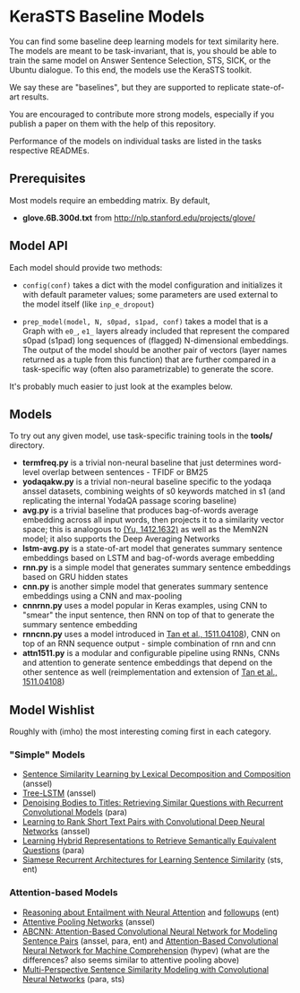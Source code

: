 KeraSTS Baseline Models
=======================

You can find some baseline deep learning models for text similarity here.
The models are meant to be task-invariant, that is, you should be able
to train the same model on Answer Sentence Selection, STS, SICK, or the
Ubuntu dialogue.  To this end, the models use the KeraSTS toolkit.

We say these are "baselines", but they are supported to replicate
state-of-art results.

You are encouraged to contribute more strong models, especially if you
publish a paper on them with the help of this repository.

Performance of the models on individual tasks are listed in the tasks
respective READMEs.

Prerequisites
-------------

Most models require an embedding matrix.  By default,

  * **glove.6B.300d.txt** from http://nlp.stanford.edu/projects/glove/

Model API
---------

Each model should provide two methods:

  * ``config(conf)`` takes a dict with the model configuration and initializes
    it with default parameter values; some parameters are used external
    to the model itself (like ``inp_e_dropout``)

  * ``prep_model(model, N, s0pad, s1pad, conf)`` takes a model that is
    a Graph with ``e0_``, ``e1_`` layers already included that represent
    the compared s0pad (s1pad) long sequences of (flagged) N-dimensional
    embeddings.
    The output of the model should be another pair of vectors (layer names
    returned as a tuple from this function) that are further compared in
    a task-specific way (often also parametrizable) to generate the score.

It's probably much easier to just look at the examples below.

Models
------

To try out any given model, use task-specific training tools in the **tools/**
directory.

  * **termfreq.py** is a trivial non-neural baseline that just determines
    word-level overlap between sentences - TFIDF or BM25
  * **yodaqakw.py** is a trivial non-neural baseline specific to the yodaqa
    anssel datasets, combining weights of s0 keywords matched in s1
    (and replicating the internal YodaQA passage scoring baseline)
  * **avg.py** is a trivial baseline that produces bag-of-words average
    embedding across all input words, then projects it to a similarity
    vector space; this is analogous to [(Yu, 1412.1632)](http://arxiv.org/abs/1412.1632)
    as well as the MemN2N model; it also supports the Deep Averaging Networks
  * **lstm-avg.py** is a state-of-art model that generates summary sentence embeddings 
    based on LSTM and bag-of-words average embedding
  * **rnn.py** is a simple model that generates summary sentence embeddings
    based on GRU hidden states
  * **cnn.py** is another simple model that generates summary sentence
    embeddings using a CNN and max-pooling
  * **cnnrnn.py** uses a model popular in Keras examples, using CNN to
    "smear" the input sentence, then RNN on top of that to generate the
    summary sentence embedding
  * **rnncnn.py** uses a model introduced in
    [Tan et al., 1511.04108](http://arxiv.org/abs/1511.04108)), CNN on
    top of an RNN sequence output - simple combination of rnn and cnn
  * **attn1511.py** is a modular and configurable pipeline using RNNs, CNNs
    and attention to generate sentence embeddings that depend on the other
    sentence as well (reimplementation and extension of
    [Tan et al., 1511.04108](http://arxiv.org/abs/1511.04108))

Model Wishlist
--------------

Roughly with (imho) the most interesting coming first in each category.

### "Simple" Models

  * [Sentence Similarity Learning by Lexical Decomposition and Composition](http://arxiv.org/pdf/1602.07019v1.pdf) (anssel)
  * [Tree-LSTM](http://arxiv.org/abs/1503.00075) (anssel)
  * [Denoising Bodies to Titles: Retrieving Similar Questions with Recurrent Convolutional Models](http://arxiv.org/abs/1512.05726) (para)
  * [Learning to Rank Short Text Pairs with Convolutional Deep Neural Networks](http://disi.unitn.it/~severyn/papers/sigir-2015-long.pdf) (anssel)
  * [Learning Hybrid Representations to Retrieve Semantically Equivalent Questions](http://www.aclweb.org/anthology/P15-2114) (para)
  * [Siamese Recurrent Architectures for Learning Sentence Similarity](https://pdfs.semanticscholar.org/6812/fb9ef1c2dad497684a9020d8292041a639ff.pdf) (sts, ent)

### Attention-based Models

  * [Reasoning about Entailment with Neural Attention](http://arxiv.org/abs/1509.06664) and [followups](http://nlp.stanford.edu/projects/snli/) (ent)
  * [Attentive Pooling Networks](http://arxiv.org/abs/1602.03609) (anssel)
  * [ABCNN: Attention-Based Convolutional Neural Network for Modeling Sentence Pairs](http://arxiv.org/pdf/1512.05193v2.pdf) (anssel, para, ent)
    and [Attention-Based Convolutional Neural Network for Machine Comprehension](http://www.aclweb.org/anthology/P15-2114) (hypev)
    (what are the differences? also seems similar to attentive pooling above)
  * [Multi-Perspective Sentence Similarity Modeling with Convolutional Neural Networks](http://ttic.uchicago.edu/~kgimpel/papers/he+etal.emnlp15.pdf) (para, sts)
